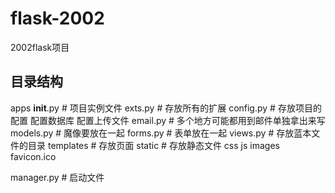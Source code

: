 # flask-2002
2002flask项目


## 目录结构

apps
    __init__.py # 项目实例文件
    exts.py # 存放所有的扩展
    config.py # 存放项目的配置 配置数据库 配置上传文件
    email.py # 多个地方可能都用到邮件单独拿出来写
    models.py # 魔像要放在一起
    forms.py # 表单放在一起
    views.py # 存放蓝本文件的目录
    templates # 存放页面
    static # 存放静态文件
        css
        js
        images
        favicon.ico
    
manager.py  # 启动文件  